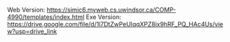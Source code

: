 Web Version: https://simic6.myweb.cs.uwindsor.ca/COMP-4990/templates/index.html
Exe Version: https://drive.google.com/file/d/1l7DtZwPeUIqqXPZ8ix9hRF_PQ_HAc4Us/view?usp=drive_link
